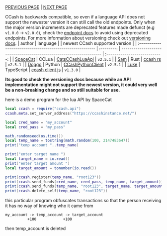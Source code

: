 [PREVIOUS PAGE](explanation.md) | [NEXT PAGE](endpoints.md)

CCash is backwards compatible, so even if a language API does not support the newester version it can still call the old endpoints. Only when the major version increments are deprecated features made defunct (e.g `v1.0.0` -> `v2.0.0`), check the [endpoint docs](endpoints.md) to avoid using deprecated endpoints. For more information about versioning check out [versioning docs](../../versioning.md).
| author                                                    |  language  |                                                                      | newest CCash supported version |
| :-------------------------------------------------------- | :--------: | -------------------------------------------------------------------- | :----------------------------: |
| [SpaceCat](https://github.com/SpaceCat-Chan)              |   CCLua    | [CatsCCashLuaApi](https://github.com/SpaceCat-Chan/CatsCCashLuaApi)  |            `v2.5.1`            |
| [Sam](https://github.com/STBoyden)                        |    Rust    | [ccash rs](https://github.com/STBoyden/ccash-rs)                     |            `v2.5.1`            |
| [Doggo](https://github.com/ArcNyxx)                       |   Python   | [CCashPythonClient](https://github.com/ArcNyxx/ccash_python_client)  |            `v2.5.1`            |
| [Luke](https://github.com/LukeeeeBennett/ccash-client-js) | TypeScript | [ccash client js](https://github.com/LukeeeeBennett/ccash-client-js) |            `v1.3.0`            |

**Its good to check the versioning docs because while an API implementation might not support the newest version, it could very well be a non-breaking change and so still suitable for use.**

here is a demo program for the lua API by SpaceCat

```lua
local ccash = require("ccash.api")
ccash.meta.set_server_address("https://ccashinstance.net/")

local cred_name = "my_account"
local cred_pass = "my_pass"

math.randomseed(os.time())
local temp_name = tostring(math.random(100, 2147483647))
print("temp account "..temp_name)

print("enter target name ")
local target_name = io.read()
print("enter target amount ")  
local target_amount = tonumber(io.read())

print(ccash.register(temp_name, "root123"))
print(ccash.send_funds(cred_name, cred_pass, temp_name, target_amount))
print(ccash.send_funds(temp_name, "root123", target_name, target_amount))
print(ccash.delete_self(temp_name, "root123"))
```

this particular program obfuscates transactions so that the person receiving it has no way of knowing who it came from 

```
my_account -> temp_account -> target_account
          +100            +100
```
then temp_account is deleted
